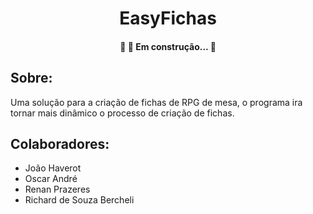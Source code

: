 <h1 align="center">EasyFichas</h1>

<h4 align="center"> 
	🚧  🚀 Em construção...  🚧
</h4>

## Sobre: 
Uma solução para a criação de fichas de RPG de mesa, o programa ira tornar mais dinâmico o processo de criação de fichas.
## Colaboradores: 
- João Haverot
- Oscar André
- Renan Prazeres
- Richard de Souza Bercheli

